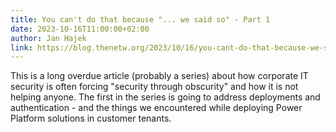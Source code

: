 ```yaml
---
title: You can't do that because "... we said so" - Part 1
date: 2023-10-16T11:00:00+02:00
author: Jan Hajek
link: https://blog.thenetw.org/2023/10/16/you-cant-do-that-because-we-said-so-part-1/
---
```


This is a long overdue article (probably a series) about how corporate IT security is often forcing "security through obscurity" and how it is not helping anyone. The first in the series is going to address deployments and authentication - and the things we encountered while deploying Power Platform solutions in customer tenants.
